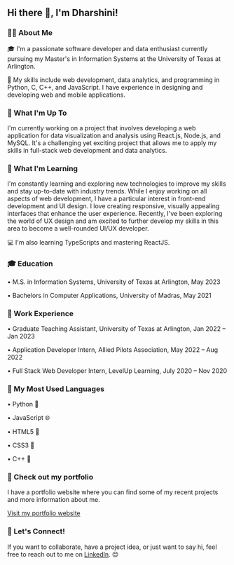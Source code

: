 ## Hi there 👋, I'm Dharshini!

### 🙋‍♀️ About Me 

🎓 I'm a passionate software developer and data enthusiast currently pursuing my Master's in Information Systems at the University of Texas at Arlington. 

🚀 My skills include web development, data analytics, and programming in Python, C, C++, and JavaScript. I have experience in designing and developing web and mobile applications.

### 🔭 What I'm Up To

I'm currently working on a project that involves developing a web application for data visualization and analysis using React.js, Node.js, and MySQL. It's a challenging yet exciting project that allows me to apply my skills in full-stack web development and data analytics.

### 🌱 What I'm Learning

I'm constantly learning and exploring new technologies to improve my skills and stay up-to-date with industry trends. While I enjoy working on all aspects of web development, I have a particular interest in front-end development and UI design. I love creating responsive, visually appealing interfaces that enhance the user experience. Recently, I've been exploring the world of UX design and am excited to further develop my skills in this area to become a well-rounded UI/UX developer. 

💻 I'm also learning TypeScripts and mastering ReactJS. 

### 🎓 Education

• M.S. in Information Systems, University of Texas at Arlington, May 2023 

• Bachelors in Computer Applications, University of Madras, May 2021

### 💼 Work Experience

• Graduate Teaching Assistant, University of Texas at Arlington, Jan 2022 – Jan 2023 

• Application Developer Intern, Allied Pilots Association, May 2022 – Aug 2022 

• Full Stack Web Developer Intern, LevelUp Learning, July 2020 – Nov 2020

### 🚀 My Most Used Languages 

• Python 🐍

• JavaScript 🌐

• HTML5 📝

• CSS3 🎨

• C++ 🤖

### 🎨 Check out my portfolio 

I have a portfolio website where you can find some of my recent projects and more information about me.

[Visit my portfolio website](https://isntshedharshii.wixsite.com/vdharshini-portfolio)

### 🤝 Let's Connect! 

If you want to collaborate, have a project idea, or just want to say hi, feel free to reach out to me on [LinkedIn](https://www.linkedin.com/in/dharshini-vasudevan/). 😊 

